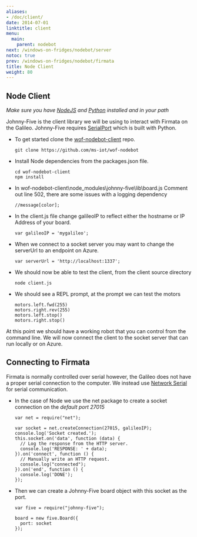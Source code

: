 ```yaml
---
aliases:
- /doc/client/
date: 2014-07-01
linktitle: client 
menu:
  main:
    parent: nodebot 
next: /windows-on-fridges/nodebot/server
notoc: true
prev: /windows-on-fridges/nodebot/firmata
title: Node Client 
weight: 80
---
```


## Node Client

_Make sure you have [NodeJS](http://nodejs.org) and [Python](http://python.org) installed and in your path_

Johnny-Five is the client library we will be using to interact with Firmata on the Galileo. Johnny-Five requires [SerialPort](https://github.com/voodootikigod/node-serialport) which is built with Python.

  * To get started clone the [wof-nodebot-client](https://github.com/ms-iot/wof-nodebot-client) repo.

        git clone https://github.com/ms-iot/wof-nodebot

  * Install Node dependencies from the packages.json file.

        cd wof-nodebot-client
        npm install

  * In wof-nodebot-client\node_modules\johnny-five\lib\board.js Comment out line 502, there are some issues with a logging dependency

        //message[color];

  * In the client.js file change galileoIP to reflect either the hostname or IP Address of your board.

        var galileoIP = 'mygalileo';

  * When we connect to a socket server you may want to change the serverUrl to an endpoint on Azure.

        var serverUrl = 'http://localhost:1337';
    
  * We should now be able to test the client, from the client source directory

        node client.js
    
  * We should see a REPL prompt, at the prompt we can test the motors

        motors.left.fwd(255)
        motors.right.rev(255)
        motors.left.stop()
        motors.right.stop()
    
At this point we should have a working robot that you can control from the command line.
We will now connect the client to the socket server that can run locally or on Azure.

## Connecting to Firmata

  Firmata is normally controlled over serial however, the Galileo does not have a proper serial connection to the computer.
  We instead use [Network Serial](https://github.com/ms-iot/galileo-sdk/blob/develop/source/NetworkSerial.cpp) for serial communication.
  
  * In the case of Node we use the net package to create a socket connection on the _default port 27015_
    
        var net = require("net");

        var socket = net.createConnection(27015, galileoIP); 
        console.log('Socket created.');
        this.socket.on('data', function (data) {
          // Log the response from the HTTP server.
          console.log('RESPONSE: ' + data);
        }).on('connect', function () {
          // Manually write an HTTP request.
          console.log("connected");
        }).on('end', function () {
          console.log('DONE');
        });

  * Then we can create a Johnny-Five board object with this socket as the port.
    
        var five = require("johnny-five");

        board = new five.Board({
          port: socket
        });
